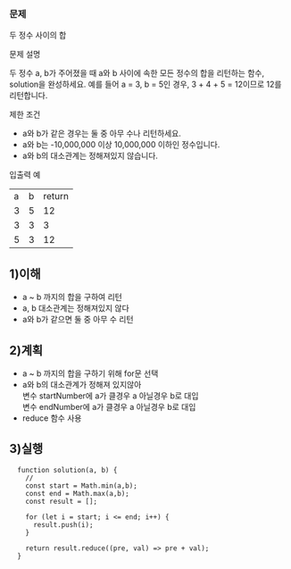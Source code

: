 ### 문제 
두 정수 사이의 합

문제 설명

두 정수 a, b가 주어졌을 때 a와 b 사이에 속한 모든 정수의 합을 리턴하는 함수, solution을 완성하세요.
예를 들어 a = 3, b = 5인 경우, 3 + 4 + 5 = 12이므로 12를 리턴합니다.

제한 조건

- a와 b가 같은 경우는 둘 중 아무 수나 리턴하세요.
- a와 b는 -10,000,000 이상 10,000,000 이하인 정수입니다.
- a와 b의 대소관계는 정해져있지 않습니다.

입출력 예
<table>
<tr>
<td>a</td>
<td>b</td>
<td>return</td>
</tr>
<tr>
<td>3</td>
<td>5</td>
<td>12</td>
</tr>
<tr>
<td>3</td>
<td>3</td>
<td>3</td>
</tr>
<tr>
<td>5</td>
<td>3</td>
<td>12</td>
</tr>
</table>

## 1)이해
 - a ~ b 까지의 합을 구하여 리턴
 - a, b 대소관계는 정해져있지 않다 
 - a와 b가 같으면 둘 중 아무 수 리턴
 
## 2)계획 
 - a ~ b 까지의 합을 구하기 위해 for문 선택
 - a와 b의 대소관계가 정해져 있지않아 <br>
 변수 startNumber에 a가 클경우 a 아닐경우 b로 대입 <br>
 변수 endNumber에 a가 클경우 a 아닐경우 b로 대입
 - reduce 함수 사용
## 3)실행 

~~~
  function solution(a, b) {
    //
    const start = Math.min(a,b);
    const end = Math.max(a,b);
    const result = [];

    for (let i = start; i <= end; i++) {
      result.push(i);
    }

    return result.reduce((pre, val) => pre + val);
  }
~~~